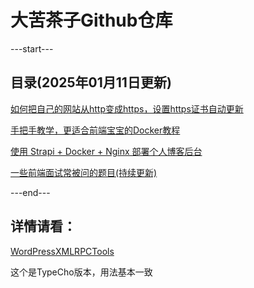# 大苦茶子Github仓库

---start---
## 目录(2025年01月11日更新)
[如何把自己的网站从http变成https，设置https证书自动更新](https://tc.xukucha.cn/index.php/p/2025-01-03-http-to-https.html)

[手把手教学，更适合前端宝宝的Docker教程](https://tc.xukucha.cn/index.php/p/2024-12-22-docker-tutorial.html)

[使用 Strapi + Docker + Nginx 部署个人博客后台](https://tc.xukucha.cn/index.php/p/2024-12-19-strapi-docker-nginx-blog.html)

[一些前端面试常被问的题目(持续更新)](https://tc.xukucha.cn/index.php/p/2024-07-22-frontend-interview-questions.html)

---end---





## 详情请看：

[WordPressXMLRPCTools](https://github.com/dakuchazi/WordPressXMLRPCTools)

这个是TypeCho版本，用法基本一致
